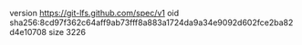 version https://git-lfs.github.com/spec/v1
oid sha256:8cd97f362c64aff9ab73fff8a883a1724da9a34e9092d602fce2ba82d4e10708
size 3226
